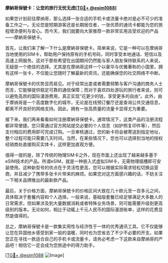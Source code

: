 **摩納哥保號卡：让您的旅行无忧无虑[[TG💪+ @esim1088](https://t.me/s/esim1088)]**

如果您计划前往摩纳哥，那么选择一张合适的手机卡或流量卡绝对是必不可少的准备工作之一。无论您是短期游客还是长期居住者，一张优质的通讯卡都能为您的旅程增添便利与安心。而今天，我们就要向大家推荐一款非常实用且受欢迎的产品——摩納哥保號卡。

首先，让我们来了解一下什么是摩納哥保號卡。简单来说，它是一种可以在摩纳哥当地使用的SIM卡，帮助用户保持原有的手机号码，同时享受本地通话、短信以及高速上网服务。这对于那些希望在出国期间仍然能与家人朋友保持联系的人来说，无疑是一个绝佳的选择。尤其是在摩纳哥这样一个以豪华与优雅著称的小国里，拥有这样一张卡，不仅能让您随时了解最新的资讯，还能确保您的社交网络不中断。

摩納哥保號卡的优势显而易见。对于经常出差或者需要频繁与客户沟通的商务人士而言，它能够提供稳定可靠的通信保障；而对于喜欢四处游玩的旅行者来说，则可以避免高昂的国际漫游费用，真正实现“花更少的钱，享受更多的自由”。此外，由于摩纳哥是一个高度数字化的城市，无论是在线预订餐厅还是查询公共交通信息，都离不开良好的网络支持。因此，拥有一张高质量的流量卡显得尤为重要。

接下来，我们再来看看如何注册摩納哥保號卡。通常情况下，这类产品的注册流程都非常便捷。您只需通过官方网站提交必要的个人信息（如护照复印件等），然后支付相应的费用即可完成订购。一旦审核通过，您的新卡将会被寄送到指定地址，整个过程可能只需要几天时间。当然，在某些情况下，您也可以选择到当地的授权经销商处直接购买实体卡，这样更加直观方便。

值得一提的是，除了传统的物理SIM卡之外，现在市面上还出现了越来越多基于eSIM技术的产品。所谓eSIM，就是一种嵌入式虚拟SIM卡，无需物理插槽即可安装使用。这种新型号的优点在于灵活性更高，您可以根据实际需求轻松切换运营商，并且减少了携带多张卡片带来的麻烦。如果您对这方面感兴趣的话，不妨关注一下相关品牌推出的最新款产品。

最后，关于价格方面，摩納哥保號卡的价格区间大致在几十欧元至一百多元之间，具体取决于套餐内容和个人选择。一般来说，基础版套餐已经足够满足大多数人的日常需求，但如果涉及到大量数据消耗或者特殊业务场景，则可能需要升级到更高级别的版本。无论如何，相比于动辄上千元人民币的国际漫游账单，这样的花费显然是值得的。

总之，摩納哥保號卡是一款集实用性与经济性于一体的优秀通讯工具。它不仅能够让您在异国他乡感受到家一般的温暖，同时也为您省去了不少不必要的开支。如果您正在寻找一款适合自己的手机卡或流量卡，请务必考虑一下这款来自摩纳哥的产品吧！相信它一定会成为您旅途中的得力助手。

[[TG💪+ @esim1088](https://t.me/s/esim1088) ![Image](https://i.postimg.cc/4NQfJmqS/Snipaste-2025-05-13-00-14-12.png)]